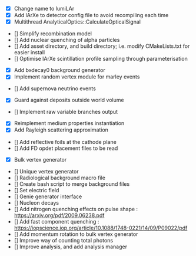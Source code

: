 
- [x] Change name to lumiLAr
- [x] Add lArXe to detector config file to avoid recompiling each time
- [x] Multithread AnalyticalOptics::CalculateOpticalSignal
- [] Simplify recombination model
- [] Add nuclear quenching of alpha particles
- [] Add asset directory, and build directory; i.e. modify CMakeLists.txt for easier install
- [] Optimise lArXe scintillation profile sampling through parameterisation
- [x] Add bxdecay0 background generator
- [x] Implement random vertex module for marley events
- [] Add supernova neutrino events
- [x] Guard against deposits outside world volume
- [] Implement raw variable branches output
- [x] Reimplement medium properties instantiation
- [x] Add Rayleigh scattering approximation
- [] Add reflective foils at the cathode plane
- [] Add FD opdet placement files to be read
- [x] Bulk vertex generator 
- [] Unique vertex generator
- [] Radiological background macro file
- [] Create bash script to merge background files
- [] Set electric field 
- [] Genie generator interface
- [] Nucleon decays
- [] Add nitrogen quenching effects on pulse shape : https://arxiv.org/pdf/2009.06238.pdf
- [] Add fast component quenching : https://iopscience.iop.org/article/10.1088/1748-0221/14/09/P09022/pdf
- [] Add momentum rotation to bulk vertex generator
- [] Improve way of counting total photons
- [] Improve analysis, and add analysis manager